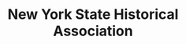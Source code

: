 ---
layout: repo
title: "New York State Historical Association"
id: 19913
permalink: repos/19913/
---